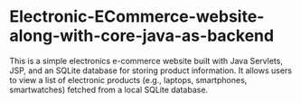 # Electronic-ECommerce-website-along-with-core-java-as-backend
This is a simple electronics e-commerce website built with Java Servlets, JSP, and an SQLite database for storing product information. It allows users to view a list of electronic products (e.g., laptops, smartphones, smartwatches) fetched from a local SQLite database.